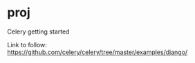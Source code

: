 # proj
Celery getting started

Link to follow: https://github.com/celery/celery/tree/master/examples/django/
